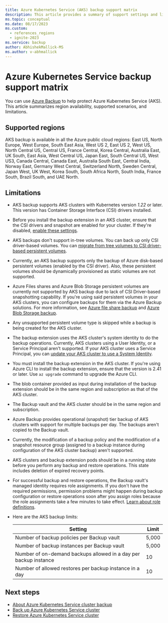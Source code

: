 ```yaml
---
title: Azure Kubernetes Service (AKS) backup support matrix
description: This article provides a summary of support settings and limitations of Azure Kubernetes Service (AKS) backup.
ms.topic: conceptual
ms.date: 08/17/2023
ms.custom:
  - references_regions
  - ignite-2023
ms.service: backup
author: AbhishekMallick-MS
ms.author: v-abhmallick
---
```


# Azure Kubernetes Service backup support matrix

You can use [Azure Backup](./backup-overview.md) to help protect Azure Kubernetes Service (AKS). This article summarizes region availability, supported scenarios, and limitations.

## Supported regions

AKS backup is available in all the Azure public cloud regions: East US, North Europe, West Europe, South East Asia, West US 2, East US 2, West US, North Central US, Central US, France Central, Korea Central, Australia East, UK South, East Asia, West Central US, Japan East, South Central US, West US3, Canada Central, Canada East, Australia South East, Central India, Norway East, Germany West Central, Switzerland North, Sweden Central, Japan West, UK West, Korea South, South Africa North, South India, France South, Brazil South, and UAE North.

## Limitations

- AKS backup supports AKS clusters with Kubernetes version *1.22* or later. This version has Container Storage Interface (CSI) drivers installed.

- Before you install the backup extension in an AKS cluster, ensure that the CSI drivers and snapshot are enabled for your cluster. If they're disabled, [enable these settings](../aks/csi-storage-drivers.md#enable-csi-storage-drivers-on-an-existing-cluster).

- AKS backups don't support in-tree volumes. You can back up only CSI driver-based volumes. You can [migrate from tree volumes to CSI driver-based persistent volumes](../aks/csi-migrate-in-tree-volumes.md).

- Currently, an AKS backup supports only the backup of Azure disk-based persistent volumes (enabled by the CSI driver). Also, these persistent volumes should be dynamically provisioned as static volumes are not supported.

- Azure Files shares and Azure Blob Storage persistent volumes are currently not supported by AKS backup due to lack of CSI Driver-based snapshotting capability. If you're using said persistent volumes in your AKS clusters, you can configure backups for them via the Azure Backup solutions. For more information, see [Azure file share backup](azure-file-share-backup-overview.md) and [Azure Blob Storage backup](blob-backup-overview.md).

- Any unsupported persistent volume type is skipped while a backup is being created for the AKS cluster.

- The backup extension uses the AKS cluster's system identity to do the backup operations. Currently, AKS clusters using a User Identity, or a Service Principal aren't supported. If your AKS cluster uses a Service Principal, you can [update your AKS cluster to use a System Identity](../aks/use-managed-identity.md#enable-managed-identities-on-an-existing-aks-cluster).

- You must install the backup extension in the AKS cluster. If you're using Azure CLI to install the backup extension, ensure that the version is 2.41 or later. Use `az upgrade` command to upgrade the Azure CLI.

- The blob container provided as input during installation of the backup extension should be in the same region and subscription as that of the AKS cluster.

- The Backup vault and the AKS cluster should be in the same region and subscription.

- Azure Backup provides operational (snapshot) tier backup of AKS clusters with support for multiple backups per day. The backups aren't copied to the Backup vault.

- Currently, the modification of a backup policy and the modification of a snapshot resource group (assigned to a backup instance during configuration of the AKS cluster backup) aren't supported.

- AKS clusters and backup extension pods should be in a running state before you perform any backup and restore operations. This state includes deletion of expired recovery points.

- For successful backup and restore operations, the Backup vault's managed identity requires role assignments. If you don't have the required permissions, permission problems might happen during backup configuration or restore operations soon after you assign roles because the role assignments take a few minutes to take effect. [Learn about role definitions](azure-kubernetes-service-cluster-backup-concept.md#required-roles-and-permissions).

- Here are the AKS backup limits:

  | Setting | Limit |
  | --- | --- |
  | Number of backup policies per Backup vault | 5,000 |
  | Number of backup instances per Backup vault | 5,000 |
  | Number of on-demand backups allowed in a day per backup instance | 10 |
  | Number of allowed restores per backup instance in a day | 10 |

## Next steps

- [About Azure Kubernetes Service cluster backup](azure-kubernetes-service-cluster-backup-concept.md)
- [Back up Azure Kubernetes Service cluster](azure-kubernetes-service-cluster-backup.md)
- [Restore Azure Kubernetes Service cluster](azure-kubernetes-service-cluster-restore.md)
